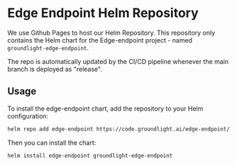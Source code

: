 # Edge Endpoint Helm Repository

We use Github Pages to host our Helm Repository. This repository only contains the Helm chart for the Edge-endpoint project - named `groundlight-edge-endpoint`.

The repo is automatically updated by the CI/CD pipeline whenever the main branch is deployed as "release". 

## Usage

To install the edge-endpoint chart, add the repository to your Helm configuration:

```bash
helm repo add edge-endpoint https://code.groundlight.ai/edge-endpoint/
```

Then you can install the chart:

```bash
helm install edge-endpoint groundlight-edge-endpoint
```
